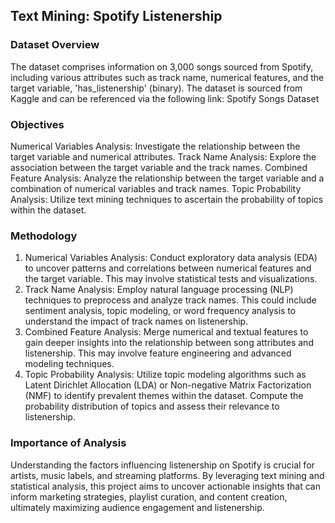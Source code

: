 ## Text Mining: Spotify Listenership

### Dataset Overview
The dataset comprises information on 3,000 songs sourced from Spotify, including various attributes such as track name, numerical features, and the target variable, 'has_listenership' (binary). The dataset is sourced from Kaggle and can be referenced via the following link: Spotify Songs Dataset

### Objectives
Numerical Variables Analysis: Investigate the relationship between the target variable and numerical attributes.
Track Name Analysis: Explore the association between the target variable and the track names.
Combined Feature Analysis: Analyze the relationship between the target variable and a combination of numerical variables and track names.
Topic Probability Analysis: Utilize text mining techniques to ascertain the probability of topics within the dataset.

### Methodology
1. Numerical Variables Analysis: Conduct exploratory data analysis (EDA) to uncover patterns and correlations between numerical features and the target variable. This may involve statistical tests and visualizations.
2. Track Name Analysis: Employ natural language processing (NLP) techniques to preprocess and analyze track names. This could include sentiment analysis, topic modeling, or word frequency analysis to understand the impact of track names on listenership.
3. Combined Feature Analysis: Merge numerical and textual features to gain deeper insights into the relationship between song attributes and listenership. This may involve feature engineering and advanced modeling techniques.
4. Topic Probability Analysis: Utilize topic modeling algorithms such as Latent Dirichlet Allocation (LDA) or Non-negative Matrix Factorization (NMF) to identify prevalent themes within the dataset. Compute the probability distribution of topics and assess their relevance to listenership.

### Importance of Analysis
Understanding the factors influencing listenership on Spotify is crucial for artists, music labels, and streaming platforms. By leveraging text mining and statistical analysis, this project aims to uncover actionable insights that can inform marketing strategies, playlist curation, and content creation, ultimately maximizing audience engagement and listenership.


